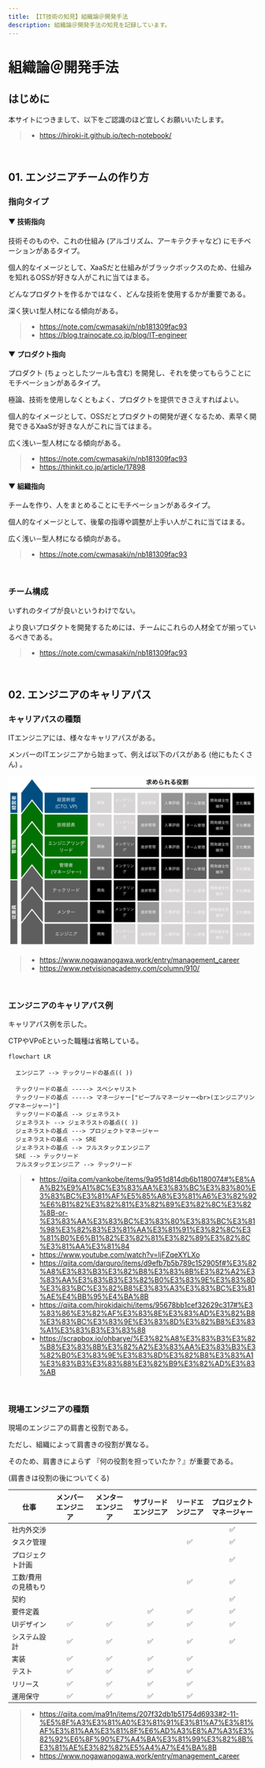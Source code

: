 ```yaml
---
title: 【IT技術の知見】組織論＠開発手法
description: 組織論＠開発手法の知見を記録しています。
---
```


# 組織論＠開発手法

## はじめに

本サイトにつきまして、以下をご認識のほど宜しくお願いいたします。

> - https://hiroki-it.github.io/tech-notebook/

<br>

## 01. エンジニアチームの作り方

### 指向タイプ

#### ▼ 技術指向

技術そのものや、これの仕組み (アルゴリズム、アーキテクチャなど) にモチベーションがあるタイプ。

個人的なイメージとして、XaaSだと仕組みがブラックボックスのため、仕組みを知れるOSSが好きな人がこれに当てはまる。

どんなプロダクトを作るかではなく、どんな技術を使用するかが重要である。

深く狭い`I`型人材になる傾向がある。

> - https://note.com/cwmasaki/n/nb181309fac93
> - https://blog.trainocate.co.jp/blog/IT-engineer

#### ▼ プロダクト指向

プロダクト (ちょっとしたツールも含む) を開発し、それを使ってもらうことにモチベーションがあるタイプ。

極論、技術を使用しなくともよく、プロダクトを提供できさえすればよい。

個人的なイメージとして、OSSだとプロダクトの開発が遅くなるため、素早く開発できるXaaSが好きな人がこれに当てはまる。

広く浅い`ー`型人材になる傾向がある。

> - https://note.com/cwmasaki/n/nb181309fac93
> - https://thinkit.co.jp/article/17898

#### ▼ 組織指向

チームを作り、人をまとめることにモチベーションがあるタイプ。

個人的なイメージとして、後輩の指導や調整が上手い人がこれに当てはまる。

広く浅い`ー`型人材になる傾向がある。

> - https://note.com/cwmasaki/n/nb181309fac93

<br>

### チーム構成

いずれのタイプが良いというわけでない。

より良いプロダクトを開発するためには、チームにこれらの人材全てが揃っているべきである。

> - https://note.com/cwmasaki/n/nb181309fac93

<br>

## 02. エンジニアのキャリアパス

### キャリアパスの種類

ITエンジニアには、様々なキャリアパスがある。

メンバーのITエンジニアから始まって、例えば以下のパスがある (他にもたくさん) 。

![engineer_carrier-path](https://raw.githubusercontent.com/hiroki-it/tech-notebook-images/master/images/engineer_carrier-path.png)

> - https://www.nogawanogawa.work/entry/management_career
> - https://www.netvisionacademy.com/column/910/

<br>

### エンジニアのキャリアパス例

キャリアパス例を示した。

CTPやVPoEといった職種は省略している。

```mermaid
flowchart LR

  エンジニア --> テックリードの基点(( ))

  テックリードの基点 -----> スペシャリスト
  テックリードの基点 -----> マネージャー["ピープルマネージャー<br>(エンジニアリングマネージャー)"]
  テックリードの基点 --> ジェネラスト
  ジェネラスト --> ジェネラストの基点(( ))
  ジェネラストの基点 ---> プロジェクトマネージャー
  ジェネラストの基点 --> SRE
  ジェネラストの基点 --> フルスタックエンジニア
  SRE --> テックリード
  フルスタックエンジニア --> テックリード

```

> - https://qiita.com/vankobe/items/9a951d814db6b1180074#%E8%AA%B2%E9%A1%8C%E3%83%AA%E3%83%BC%E3%83%80%E3%83%BC%E3%81%AF%E5%85%A8%E3%81%A6%E3%82%92%E6%B1%82%E3%82%81%E3%82%89%E3%82%8C%E3%82%8B-or-%E3%83%AA%E3%83%BC%E3%83%80%E3%83%BC%E3%81%98%E3%82%83%E3%81%AA%E3%81%91%E3%82%8C%E3%81%B0%E6%B1%82%E3%82%81%E3%82%89%E3%82%8C%E3%81%AA%E3%81%84
> - https://www.youtube.com/watch?v=ljFZqeXYLXo
> - https://qiita.com/darquro/items/d9efb7b5b789c152905f#%E3%82%A8%E3%83%B3%E3%82%B8%E3%83%8B%E3%82%A2%E3%83%AA%E3%83%B3%E3%82%B0%E3%83%9E%E3%83%8D%E3%83%BC%E3%82%B8%E3%83%A3%E3%83%BC%E3%81%AE%E4%BB%95%E4%BA%8B
> - https://qiita.com/hirokidaichi/items/95678bb1cef32629c317#%E3%83%86%E3%82%AF%E3%83%8E%E3%83%AD%E3%82%B8%E3%83%BC%E3%83%9E%E3%83%8D%E3%82%B8%E3%83%A1%E3%83%B3%E3%83%88
> - https://scrapbox.io/ohbarye/%E3%82%A8%E3%83%B3%E3%82%B8%E3%83%8B%E3%82%A2%E3%83%AA%E3%83%B3%E3%82%B0%E3%83%9E%E3%83%8D%E3%82%B8%E3%83%A1%E3%83%B3%E3%83%88%E3%82%B9%E3%82%AD%E3%83%AB

<br>

### 現場エンジニアの種類

現場のエンジニアの肩書と役割である。

ただし、組織によって肩書きの役割が異なる。

そのため、肩書きによらず 『何の役割を担っていたか？』が重要である。

(肩書きは役割の後についてくる)

| 仕事                | メンバーエンジニア | メンターエンジニア | サブリードエンジニア | リードエンジニア | プロジェクトマネージャー |
| ------------------- | :----------------: | :----------------: | :------------------: | :--------------: | :----------------------: |
| 社内外交渉          |                    |                    |                      |                  |            ✅            |
| タスク管理          |                    |                    |                      |        ✅        |            ✅            |
| プロジェクト計画    |                    |                    |                      |                  |            ✅            |
| 工数/費用の見積もり |                    |                    |                      |        ✅        |            ✅            |
| 契約                |                    |                    |                      |                  |            ✅            |
| 要件定義            |                    |                    |          ✅          |        ✅        |            ✅            |
| UIデザイン          |         ✅         |         ✅         |          ✅          |        ✅        |            ✅            |
| システム設計        |         ✅         |         ✅         |          ✅          |        ✅        |            ✅            |
| 実装                |         ✅         |         ✅         |          ✅          |        ✅        |                          |
| テスト              |         ✅         |         ✅         |          ✅          |        ✅        |                          |
| リリース            |         ✅         |         ✅         |          ✅          |        ✅        |                          |
| 運用保守            |         ✅         |         ✅         |          ✅          |        ✅        |                          |

> - https://qiita.com/ma91n/items/207f32db1b51754d6933#2-11-%E5%8F%A3%E3%81%A0%E3%81%91%E3%81%A7%E3%81%AF%E3%81%AA%E3%81%8F%E6%AD%A3%E8%A7%A3%E3%82%92%E6%8F%90%E7%A4%BA%E3%81%99%E3%82%8B%E3%81%AE%E3%82%82%E5%A4%A7%E4%BA%8B
> - https://www.nogawanogawa.work/entry/management_career

<br>
